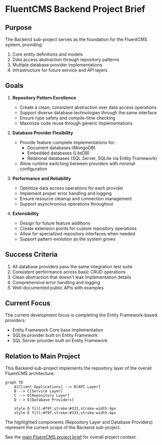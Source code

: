 # FluentCMS Backend Project Brief

## Purpose

The Backend sub-project serves as the foundation for the FluentCMS system, providing:

1. Core entity definitions and models
2. Data access abstraction through repository patterns
3. Multiple database provider implementations
4. Infrastructure for future service and API layers

## Goals

1. **Repository Pattern Excellence**
   - Create a clean, consistent abstraction over data access operations
   - Support diverse database technologies through the same interface
   - Ensure type safety and compile-time checking
   - Maximize code reuse through generic implementations

2. **Database Provider Flexibility**
   - Provide feature-complete implementations for:
     - Document databases (MongoDB)
     - Embedded databases (LiteDB)
     - Relational databases (SQL Server, SQLite via Entity Framework)
   - Allow runtime switching between providers with minimal configuration

3. **Performance and Reliability**
   - Optimize data access operations for each provider
   - Implement proper error handling and logging
   - Ensure resource cleanup and connection management
   - Support asynchronous operations throughout

4. **Extensibility**
   - Design for future feature additions
   - Create extension points for custom repository operations
   - Allow for specialized repository interfaces when needed
   - Support pattern evolution as the system grows

## Success Criteria

1. All database providers pass the same integration test suite
2. Consistent performance across basic CRUD operations
3. Clean abstraction that doesn't leak implementation details
4. Comprehensive error handling and logging
5. Well-documented public APIs with examples

## Current Focus

The current development focus is completing the Entity Framework-based providers:
- Entity Framework Core base implementation
- SQLite provider built on Entity Framework
- SQL Server provider built on Entity Framework

## Relation to Main Project

This Backend sub-project implements the repository layer of the overall FluentCMS architecture:

```mermaid
graph TD
    A[Client Applications] --> B[API Layer]
    B --> C[Service Layer]
    C --> D[Repository Layer]
    D --> E[Database Providers]
    
    style D fill:#f9f,stroke:#333,stroke-width:4px
    style E fill:#f9f,stroke:#333,stroke-width:4px
```

The highlighted components (Repository Layer and Database Providers) represent the current scope of the Backend sub-project.

See the [main FluentCMS project brief](../../memory-bank/projectbrief.md) for overall project context.
